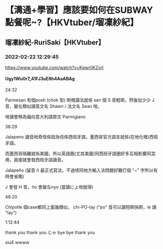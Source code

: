 # 【溝通+學習】應該要如何在SUBWAY點餐呢~?【HKVtuber/瑠凜紗紀】

## 瑠凜紗紀-RuriSaki【HKVtuber】

### 2022-02-22 12:29:45

https://www.youtube.com/watch?v=KpwrtjKZvrI

#### Ugy1Wu0r7_41FJ3uE8h4AaABAg

24:32

Parmesan 有個posh (chok 型) 啲嘅讀法就係 san 個 S 音輕啲，然後加少少 J 音，變左類似讀英文名 Shawn / 法文名 Sean 咁。

咁讀會稍為偏向意大利語原文 Parmigiano



38:29

Jalapeno 讀音咁奇怪係因為佢係西班牙語，墨西哥官方語言就係(在地化嘅)西班牙語。

而墨西哥隔離就係美國，所以英語圈(尤其美國)同西班牙語圈好多互相影響同混用，直接就會發西班牙語讀音。

Jalapeño (留意 ñ 最正式寫法，不過唔同地方輸入法問題好難打個 "~" 字所以有時會省略)

J 會發 H 音，ño 會變左nyo (當讀にょ咁就得)



48:20

Chipotle 個case都同上面幾類似， chi-PO-lay ("po" 音可以讀短啲快啲，le 讀 "lay")



1:12:44

thank you thank you じゃ bye bye thank you

siu4 wwww

